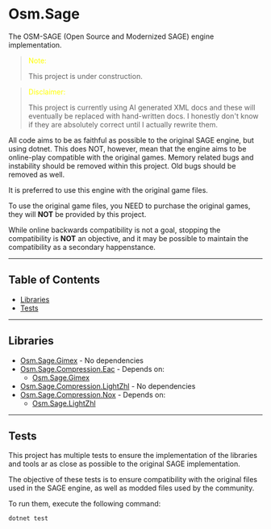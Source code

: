 # Osm.Sage

The OSM-SAGE (Open Source and Modernized SAGE) engine implementation.

> <span style="color: yellow;">Note:</span>
>
> This project is under construction.

> <span style="color: yellow;">Disclaimer:</span>
>
> This project is currently using AI generated XML docs and these will eventually be replaced with hand-written docs.
> I honestly don't know if they are absolutely correct until I actually rewrite them.

All code aims to be as faithful as possible to the original SAGE engine, but using dotnet. This does NOT, however, mean
that the engine aims to be online-play compatible with the original games. Memory related bugs and instability should be
removed within this project. Old bugs should be removed as well.

It is preferred to use this engine with the original game files.

To use the original game files, you NEED to purchase the original games, they will **NOT** be provided by this project.

While online backwards compatibility is not a goal, stopping the compatibility is **NOT** an objective, and it may be
possible to maintain the compatibility as a secondary happenstance.

---

## Table of Contents

- [Libraries](#libraries)
- [Tests](#tests)

---

## Libraries

- [Osm.Sage.Gimex](./Sources/Osm.Sage.Gimex/README.md) - No dependencies
- [Osm.Sage.Compression.Eac](./Sources/Compression/Osm.Sage.Compression.Eac/README.md) - Depends on:
    - [Osm.Sage.Gimex](./Sources/Osm.Sage.Gimex/README.md)
- [Osm.Sage.Compression.LightZhl](./Sources/Compression/Osm.Sage.Compression.LightZhl/README.md) - No dependencies
- [Osm.Sage.Compression.Nox](./Sources/Compression/Osm.Sage.Compression.Nox/README.md) - Depends on:
  - [Osm.Sage.LightZhl](./Sources/Compression/Osm.Sage.Compression.LightZhl/README.md)

---

## Tests

This project has multiple tests to ensure the implementation of the libraries and tools ar as close as possible to the
original SAGE implementation.

The objective of these tests is to ensure compatibility with the original files used in the SAGE engine, as well as
modded files used by the community.

To run them, execute the following command:

```shell
dotnet test
```
